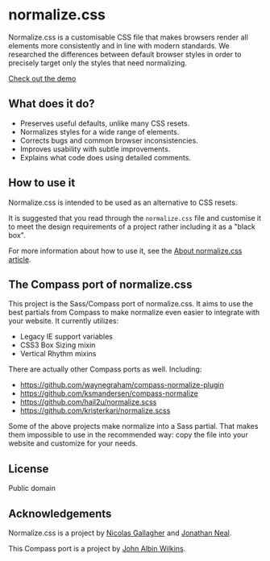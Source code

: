 normalize.css
=============

Normalize.css is a customisable CSS file that makes browsers render all elements more consistently and in line with modern standards. We researched the differences between default browser styles in order to precisely target only the styles that need normalizing.

[Check out the demo](http://necolas.github.com/normalize.css/demo.html)

What does it do?
-----------

* Preserves useful defaults, unlike many CSS resets.
* Normalizes styles for a wide range of elements.
* Corrects bugs and common browser inconsistencies.
* Improves usability with subtle improvements.
* Explains what code does using detailed comments.

How to use it
-----------

Normalize.css is intended to be used as an alternative to CSS resets.

It is suggested that you read through the `normalize.css` file and customise it to meet the design requirements of a project rather including it as a "black box".

For more information about how to use it, see the [About normalize.css article](http://nicolasgallagher.com/about-normalize-css/).

The Compass port of normalize.css
-----------

This project is the Sass/Compass port of normalize.css. It aims to use the best partials from Compass to make normalize even easier to integrate with your website. It currently utilizes:

* Legacy IE support variables
* CSS3 Box Sizing mixin
* Vertical Rhythm mixins

There are actually other Compass ports as well. Including:

* https://github.com/waynegraham/compass-normalize-plugin
* https://github.com/ksmandersen/compass-normalize
* https://github.com/hail2u/normalize.scss
* https://github.com/kristerkari/normalize.scss

Some of the above projects make normalize into a Sass partial. That makes them impossible to use in the recommended way: copy the file into your website and customize for your needs.

License
-----------

Public domain

Acknowledgements
------------

Normalize.css is a project by [Nicolas Gallagher](http://github.com/necolas) and [Jonathan Neal](http://github.com/jonathantneal).

This Compass port is a project by [John Albin Wilkins](http://john.albin.net).
